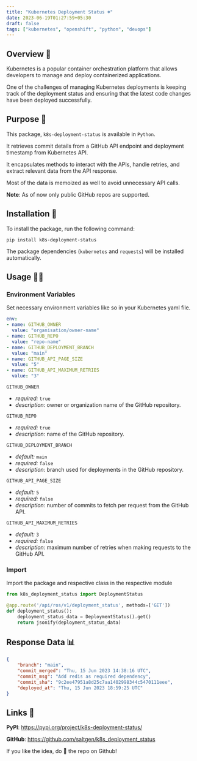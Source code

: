 ```yaml
---
title: "Kubernetes Deployment Status ☸️"
date: 2023-06-19T01:27:59+05:30
draft: false
tags: ["kubernetes", "openshift", "python", "devops"]
---
```


## Overview 🔭

Kubernetes is a popular container orchestration platform that allows developers to manage and deploy containerized applications. 

One of the challenges of managing Kubernetes deployments is keeping track of the deployment status and ensuring that the latest code changes have been deployed successfully.


## Purpose 🚀

This package, `k8s-deployment-status` is available in `Python`.

It retrieves commit details from a GitHub API endpoint and deployment timestamp from Kubernetes API. 

It encapsulates methods to interact with the APIs, handle retries, and extract relevant data from the API response. 

Most of the data is memoized as well to avoid unnecessary API calls.


**Note**: As of now only public GitHub repos are supported.

## Installation 🔧

To install the package, run the following command:

```
pip install k8s-deployment-status
```

The package dependencies (`kubernetes` and `requests`) will be installed automatically.


## Usage 🏄‍♂️

### Environment Variables

Set necessary environment variables like so in your Kubernetes yaml file.

```yaml
env:
- name: GITHUB_OWNER
  value: "organisation/owner-name"
- name: GITHUB_REPO
  value: "repo-name"
- name: GITHUB_DEPLOYMENT_BRANCH
  value: "main"
- name: GITHUB_API_PAGE_SIZE
  value: "5"
- name: GITHUB_API_MAXIMUM_RETRIES
  value: "3"
```

`GITHUB_OWNER`

- _required:_ `true`
- _description:_ owner or organization name of the GitHub repository.


`GITHUB_REPO`

- _required:_ `true`
- _description:_ name of the GitHub repository.


`GITHUB_DEPLOYMENT_BRANCH`

- _default:_ `main`
- _required:_ `false`
- _description:_ branch used for deployments in the GitHub repository.


`GITHUB_API_PAGE_SIZE`

- _default:_ `5`
- _required:_ `false`
- _description:_ number of commits to fetch per request from the GitHub API.


`GITHUB_API_MAXIMUM_RETRIES`

- _default:_ `3`
- _required:_ `false`
- _description:_ maximum number of retries when making requests to the GitHub API.

### Import

Import the package and respective class in the respective module

```python
from k8s_deployment_status import DeploymentStatus

@app.route('/api/ros/v1/deployment_status', methods=['GET'])
def deployment_status():
    deployment_status_data = DeploymentStatus().get()
    return jsonify(deployment_status_data)
```

## Response Data 📊

```json
{
    "branch": "main",
    "commit_merged": "Thu, 15 Jun 2023 14:38:16 UTC",
    "commit_msg": "Add redis as required dependency",
    "commit_sha": "9c2ee47951a8d25c7aa1402998344c5470111eee",
    "deployed_at": "Thu, 15 Jun 2023 18:59:25 UTC"
}

```

## Links 🔗

__PyPI__: https://pypi.org/project/k8s-deployment-status/

__GitHub__: https://github.com/saltgen/k8s_deployment_status

If you like the idea, do 🌟 the repo on Github!